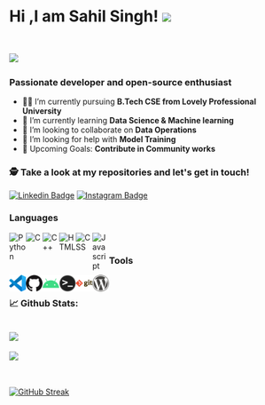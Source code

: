 
# Hi ,I am Sahil Singh! <img src="https://raw.githubusercontent.com/debdutgoswami/debdutgoswami/master/assets/gifs/Hi.gif" width="30px">
<br>


![](https://komarev.com/ghpvc/?username=sahilsingh12221802&color=blue)<br>

### Passionate developer and open-source enthusiast<br>

- 👨‍🏭 I’m currently pursuing **B.Tech CSE from Lovely Professional University** <br>
- 🏫 I’m currently learning **Data Science & Machine learning** <br>
- 🙌 I’m looking to collaborate on **Data Operations** <br>
- 🤔 I’m looking for help with **Model Training**<br>
- 🥅 Upcoming Goals: **Contribute in Community works** <br>


### 🕵 Take a look at my repositories and let's get in touch!<br>


[![Linkedin Badge](https://img.shields.io/badge/-sahilsingh858-blue?style=flat-square&logo=Linkedin&logoColor=white&link=https://www.linkedin.com/in/sahilsingh858/)](https://www.linkedin.com/in/sahilsingh858/) 
[![Instagram Badge](https://img.shields.io/badge/-@s._.a._.h._.i._.l-E4405F?style=flat-square&logo=instagram&logoColor=white&link=https://www.instagram.com/s._.a._.h._.i._.l)](https://www.instagram.com/s._.a._.h._.i._.l) 
### Languages
<img align="left" alt="Python" width="30px" src="https://upload.wikimedia.org/wikipedia/commons/thumb/c/c3/Python-logo-notext.svg/800px-Python-logo-notext.svg.png" />
<img align="left" alt="C" width="30px" src="https://upload.wikimedia.org/wikipedia/commons/1/18/C_Programming_Language.svg" />
<img align="left" alt="C++" width="30px" src="https://upload.wikimedia.org/wikipedia/commons/thumb/1/18/ISO_C%2B%2B_Logo.svg/1200px-ISO_C%2B%2B_Logo.svg.png" />
<img align="left" alt="HTML" width="30px" src="https://upload.wikimedia.org/wikipedia/commons/thumb/6/61/HTML5_logo_and_wordmark.svg/1200px-HTML5_logo_and_wordmark.svg.png" />
<img align="left" alt="CSS" width="30px" src="https://upload.wikimedia.org/wikipedia/commons/thumb/d/d5/CSS3_logo_and_wordmark.svg/1200px-CSS3_logo_and_wordmark.svg.png" />
<img align="left" alt="Javascript" width="30px" src="https://upload.wikimedia.org/wikipedia/commons/thumb/b/ba/Javascript_badge.svg/1200px-Javascript_badge.svg.png" /><br>

### Tools
<img align="left" alt="Visual Studio Code" width="30px" src="https://raw.githubusercontent.com/github/explore/80688e429a7d4ef2fca1e82350fe8e3517d3494d/topics/visual-studio-code/visual-studio-code.png" />
<img align="left" alt="GitHub" width="30px" src="https://raw.githubusercontent.com/github/explore/78df643247d429f6cc873026c0622819ad797942/topics/github/github.png" />
<img align="left" alt="Android" width="30px" src="https://raw.githubusercontent.com/github/explore/80688e429a7d4ef2fca1e82350fe8e3517d3494d/topics/android/android.png" />
<img align="left" alt="Terminal" width="30px" src="https://raw.githubusercontent.com/github/explore/80688e429a7d4ef2fca1e82350fe8e3517d3494d/topics/terminal/terminal.png" />
<img align="left" alt="Terminal" width="30px" src="https://raw.githubusercontent.com/github/explore/80688e429a7d4ef2fca1e82350fe8e3517d3494d/topics/git/git.png" />
<img align="left" alt="Wordpress" width="30px" src="https://raw.githubusercontent.com/github/explore/80688e429a7d4ef2fca1e82350fe8e3517d3494d/topics/wordpress/wordpress.png" /><br>

### 📈 Github Stats:


<br>
<a href="https://github.com/sahilsingh12221802">
<img align="center" src="https://github-readme-stats.vercel.app/api?username=sahilsingh12221802&show_icons=true&include_all_commits=true&theme=midnight-purple&count_private=true">
</a>
<br><br>
<a href="https://github.com/remcohalman/github-readme-stats">
<img align="center" src="https://github-readme-stats.anuraghazra1.vercel.app/api/top-langs/?username=sahilsingh12221802&layout=compact&theme=blue-green" />
</a>
<br>
<br><br>

[![GitHub Streak](https://github-readme-streak-stats.herokuapp.com/?user=sahilsingh12221802)](https://git.io/streak-stats)
